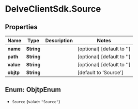 # DelveClientSdk.Source

## Properties

Name | Type | Description | Notes
------------ | ------------- | ------------- | -------------
**name** | **String** |  | [optional] [default to &#39;&#39;]
**path** | **String** |  | [optional] [default to &#39;&#39;]
**value** | **String** |  | [optional] [default to &#39;&#39;]
**objtp** | **String** |  | [default to &#39;Source&#39;]



## Enum: ObjtpEnum


* `Source` (value: `"Source"`)




